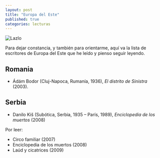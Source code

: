 ```yaml
---
layout: post
title: "Europa del Este"
published: true
categories: lecturas
---
```


![Lazlo](https://pbs.twimg.com/media/ByyuTC1IYAAS7CV.jpg) 

Para dejar constancia, y también para orientarme, aquí va la lista de escritores de Europa del Este que he leído y pienso seguir leyendo.

## Romania

- Ádám Bodor (Cluj-Napoca, Rumanía, 1936), *El distrito de Sinistra* (2003).

## Serbia
- Danilo Kiš (Subótica, Serbia, 1935 – París, 1989), *Enciclopedia de los muertos* (2008)

Por leer:
  - Circo familiar (2007)
  - Enciclopedia de los muertos (2008)
  - Laúd y cicatrices (2009)
